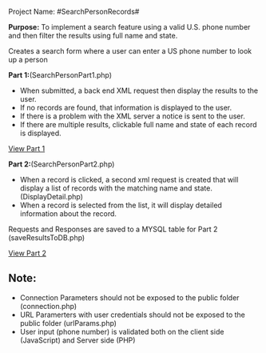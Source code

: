 Project Name:
#SearchPersonRecords#

**Purpose:** To implement a search feature using a valid U.S. phone number and then filter the results using full name and state.

Creates a search form where a user can enter a US phone number to look up a person

**Part 1:**(SearchPersonPart1.php)
* When submitted, a back end XML request then display the results to the user. 
* If no records are found, that information is displayed to the user.
* If there is a problem with the XML server a notice is sent to the user. 
* If there are multiple results, clickable full name and state of each record is displayed. 

[View Part 1](http://sarulsel.us/PHPProjects/SearchPersonPart1.php)


**Part 2:**(SearchPersonPart2.php)
* When a record is clicked, a second xml request is created that will display a list of records with the matching name and state.
  (DisplayDetail.php)
* When a record is selected from the list, it will display detailed information about the record.

Requests and Responses are saved to a MYSQL table for Part 2 (saveResultsToDB.php)


[View Part 2](http://sarulsel.us/PHPProjects/SearchPersonPart2.php)

Note:
----
* Connection Parameters should not be exposed to the public folder (connection.php)
* URL Paramerters with user credentials should not be exposed to the public folder (urlParams.php)
* User input (phone number) is validated both on the client side (JavaScript) and Server side (PHP)


